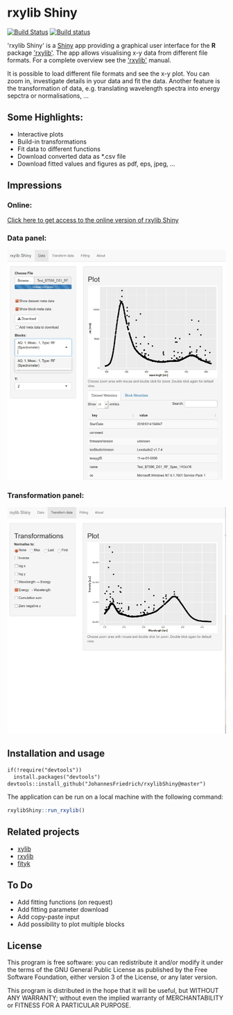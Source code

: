 # rxylib Shiny

[![Build Status](https://travis-ci.org/JohannesFriedrich/rxylibShiny.svg?branch=master)](https://travis-ci.org/JohannesFriedrich/rxylibShiny)
[![Build status](https://ci.appveyor.com/api/projects/status/tciywrm10kn43n1g?svg=true)](https://ci.appveyor.com/project/JohannesFriedrich/rxylibshiny)


'rxylib Shiny' is a [Shiny](http://shiny.rstudio.com) app providing a graphical user interface for the **R** package ['rxylib'](https://CRAN.R-project.org/package=rxylib). The app allows visualising x-y data from different file formats. For a complete overview see the ['rxylib'](https://CRAN.R-project.org/package=rxylib) manual.

It is possible to load different file formats and see the x-y plot. You can zoom in, investigate details in your data and fit the data.
Another feature is the transformation of data, e.g. translating wavelength spectra into energy sepctra or normalisations, ...

## Some Highlights:

* Interactive plots
* Build-in transformations
* Fit data to different functions
* Download converted data as *.csv file 
* Download fitted values and figures as pdf, eps, jpeg, ...

## Impressions

### Online:

[Click here to get access to the online version of rxylib Shiny](https://johnsenfr.shinyapps.io/rxylib_shiny/)

### Data panel:

![](img/screenshot.jpg)

### Transformation panel:

![](img/screenshot2.jpg)

## Installation and usage

```{r}
if(!require("devtools"))
  install.packages("devtools")
devtools::install_github("JohannesFriedrich/rxylibShiny@master")
```

The application can be run on a local machine with the following command:

```r
rxylibShiny::run_rxylib()
```

## Related projects 

* [xylib](https://github.com/wojdyr/xylib)
* [rxylib](https://github.com/R-Lum/rxylib)
* [fityk](http://fityk.nieto.pl/)

## To Do

* Add fitting functions (on request)
* Add fitting parameter download
* Add copy-paste input
* Add possibility to plot multiple blocks

## License

This program is free software: you can redistribute it and/or modify
it under the terms of the GNU General Public License as published by
the Free Software Foundation, either version 3 of the License, or
any later version.

This program is distributed in the hope that it will be useful,
but WITHOUT ANY WARRANTY; without even the implied warranty of
MERCHANTABILITY or FITNESS FOR A PARTICULAR PURPOSE.  
